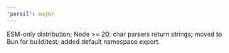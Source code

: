 ```yaml
---
'parsil': major
---
```


ESM-only distribution; Node >= 20; char parsers return strings; moved to Bun for build/test; added default namespace export.
